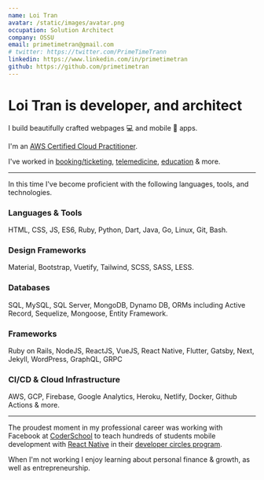 ```yaml
---
name: Loi Tran
avatar: /static/images/avatar.png
occupation: Solution Architect
company: OSSU
email: primetimetran@gmail.com
# twitter: https://twitter.com/PrimeTimeTrann
linkedin: https://www.linkedin.com/in/primetimetran
github: https://github.com/primetimetran
---
```


# Loi Tran is developer, and architect

I build beautifully crafted webpages 💻 and mobile 📱 apps.

I'm an [AWS Certified Cloud Practitioner](https://www.credly.com/badges/c6fa2310-f2ec-4bf3-a43b-0009a3718ef0).

I've worked in [booking/ticketing](https://vexere.com/),
[telemedicine](https://scanlabmr.com/), [education](https://www.coderschool.vn/en)
& more.

---

In this time I've become proficient with the following languages, tools, and technologies.

<h3>Languages & Tools</h3>

HTML, CSS, JS, ES6, Ruby, Python, Dart, Java, Go, Linux, Git, Bash.

<h3>Design Frameworks</h3>

Material, Bootstrap, Vuetify, Tailwind, SCSS, SASS, LESS.

<h3>Databases</h3>

SQL, MySQL, SQL Server, MongoDB, Dynamo DB, ORMs including Active Record, Sequelize, Mongoose, Entity Framework.

<h3>Frameworks</h3>

Ruby on Rails, NodeJS, ReactJS, VueJS, React Native, Flutter, Gatsby, Next, Jekyll, WordPress, GraphQL, GRPC

<h3>CI/CD & Cloud Infrastructure</h3>

AWS, GCP, Firebase, Google Analytics, Heroku, Netlify, Docker, Github Actions & more.

---

The proudest moment in my professional career was working with Facebook at
[CoderSchool](https://www.coderschool.vn/en) to teach hundreds of students mobile
development with [React Native](https://reactnative.dev/) in their
[developer circles program](https://developers.facebook.com/developercircles/).

When I'm not working I enjoy learning about personal finance & growth, as well as
entrepreneurship.
